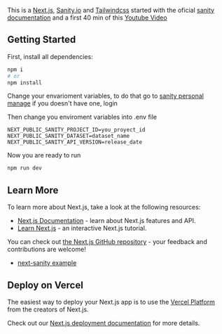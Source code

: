 This is a [Next.js](https://nextjs.org/), [Sanity.io](https://www.sanity.io/) and [Tailwindcss](https://tailwindcss.com/) started with the oficial [sanity documentation](https://www.sanity.io/guides/sanity-nextjs-tailwindcss) and a first 40 min of this [Youtube Video](https://www.youtube.com/watch?v=x3fCEPFgUSM)

## Getting Started

First, install all dependencies:

```bash
npm i 
# or
npm install
```
Change your envarioment variables, to do that go to [sanity personal manage](https://www.sanity.io) if you doesn't have one, login

Then change you enviroment variables into .env file

```.env
NEXT_PUBLIC_SANITY_PROJECT_ID=you_proyect_id
NEXT_PUBLIC_SANITY_DATASET=dataset_name
NEXT_PUBLIC_SANITY_API_VERSION=release_date
```

Now you are ready to run
```bash
npm run dev 
```

## Learn More

To learn more about Next.js, take a look at the following resources:

- [Next.js Documentation](https://nextjs.org/docs) - learn about Next.js features and API.
- [Learn Next.js](https://nextjs.org/learn) - an interactive Next.js tutorial.

You can check out [the Next.js GitHub repository](https://github.com/vercel/next.js/) - your feedback and contributions are welcome!

- [next-sanity example](https://github.com/sanity-io/next-sanity#using-the-pages-directory-2)

## Deploy on Vercel

The easiest way to deploy your Next.js app is to use the [Vercel Platform](https://vercel.com/new?utm_medium=default-template&filter=next.js&utm_source=create-next-app&utm_campaign=create-next-app-readme) from the creators of Next.js.

Check out our [Next.js deployment documentation](https://nextjs.org/docs/deployment) for more details.
